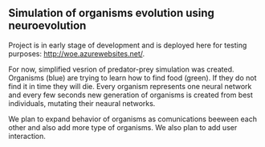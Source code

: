 ## Simulation of organisms evolution using neuroevolution

Project is in early stage of development and is deployed here for testing purposes: http://woe.azurewebsites.net/. 

For now, simplified vesrion of predator-prey simulation was created. Organisms (blue) are trying to learn how to find food (green). If they do not find it in time they will die. Every organism represents one neural network and every few seconds new generation of organisms is created from best individuals, mutating their neaural networks. 

We plan to expand behavior of organisms as comunications beeween each other and also add more type of organisms. We also plan to add user interaction.
